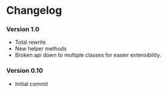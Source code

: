 # Changelog

### Version 1.0

- Total rewrite
- New helper methods
- Broken api down to multiple classes for easier extensibility.

### Version 0.10

* Initial commit